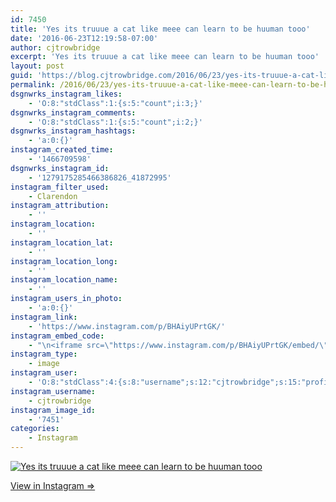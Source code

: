```yaml
---
id: 7450
title: 'Yes its truuue a cat like meee can learn to be huuman tooo'
date: '2016-06-23T12:19:58-07:00'
author: cjtrowbridge
excerpt: 'Yes its truuue a cat like meee can learn to be huuman tooo'
layout: post
guid: 'https://blog.cjtrowbridge.com/2016/06/23/yes-its-truuue-a-cat-like-meee-can-learn-to-be-huuman-tooo/'
permalink: /2016/06/23/yes-its-truuue-a-cat-like-meee-can-learn-to-be-huuman-tooo/
dsgnwrks_instagram_likes:
    - 'O:8:"stdClass":1:{s:5:"count";i:3;}'
dsgnwrks_instagram_comments:
    - 'O:8:"stdClass":1:{s:5:"count";i:2;}'
dsgnwrks_instagram_hashtags:
    - 'a:0:{}'
instagram_created_time:
    - '1466709598'
dsgnwrks_instagram_id:
    - '1279175285466386826_41872995'
instagram_filter_used:
    - Clarendon
instagram_attribution:
    - ''
instagram_location:
    - ''
instagram_location_lat:
    - ''
instagram_location_long:
    - ''
instagram_location_name:
    - ''
instagram_users_in_photo:
    - 'a:0:{}'
instagram_link:
    - 'https://www.instagram.com/p/BHAiyUPrtGK/'
instagram_embed_code:
    - "\n<iframe src=\"https://www.instagram.com/p/BHAiyUPrtGK/embed/\" width=\"612\" height=\"710\" frameborder=\"0\" scrolling=\"no\" allowtransparency=\"true\" class=\"insta-image-embed\"></iframe>\n"
instagram_type:
    - image
instagram_user:
    - 'O:8:"stdClass":4:{s:8:"username";s:12:"cjtrowbridge";s:15:"profile_picture";s:95:"https://scontent.cdninstagram.com/t51.2885-19/s150x150/13259063_566228746871906_714207650_a.jpg";s:2:"id";s:8:"41872995";s:9:"full_name";s:13:"CJ Trowbridge";}'
instagram_username:
    - cjtrowbridge
instagram_image_id:
    - '7451'
categories:
    - Instagram
---
```


[![Yes its truuue a cat like meee can learn to be huuman tooo](https://blog.cjtrowbridge.com/wp-content/uploads/2016/06/1466709598-1-1.jpg)](https://www.instagram.com/p/BHAiyUPrtGK/)

[View in Instagram ⇒](https://www.instagram.com/p/BHAiyUPrtGK/)